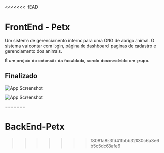 <<<<<<< HEAD

# FrontEnd - Petx

Um sistema de gerenciamento interno para uma ONG de abrigo animal. O sistema vai contar com login, página de dashboard, paginas de cadastro e gerenciamento dos animais.

É um projeto de extensão da faculdade, sendo desenvolvido em grupo.



## Finalizado

![App Screenshot](https://i.imgur.com/o4OlS0Q.png)

![App Screenshot](https://i.imgur.com/qzLMgMt.png)


=======
# BackEnd-Petx
>>>>>>> f8081a853fd41fbbb32830c6a3e6b5c5dc68afe6
